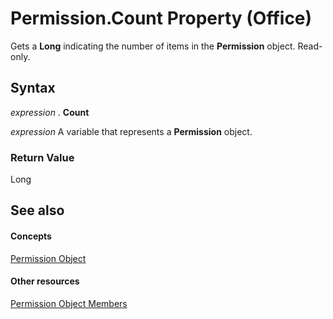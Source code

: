 
# Permission.Count Property (Office)

Gets a  **Long** indicating the number of items in the **Permission** object. Read-only.


## Syntax

 _expression_ . **Count**

 _expression_ A variable that represents a **Permission** object.


### Return Value

Long


## See also


#### Concepts


[Permission Object](4bdf7058-d4ba-0bd4-c5cd-141d67245ced.md)
#### Other resources


[Permission Object Members](75614d24-cd47-ef9b-aba5-112206daa358.md)
